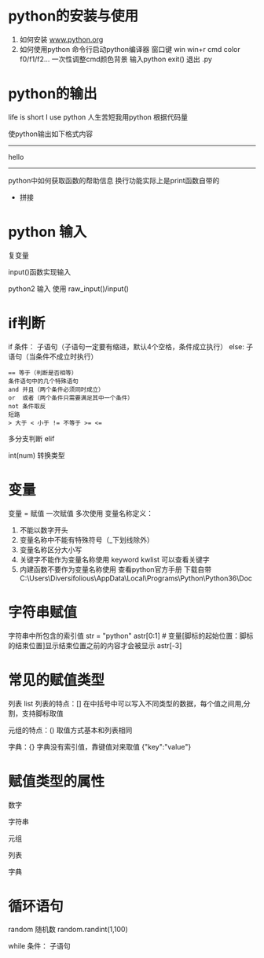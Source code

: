 # python的安装与使用

1. 如何安装 www.python.org
2. 如何使用python 命令行启动python编译器
窗口键 win
win+r cmd 
color f0/f1/f2... 一次性调整cmd颜色背景
输入python
exit() 退出
.py

# python的输出

life is short I use python 人生苦短我用python
根据代码量

使python输出如下格式内容
**********
   hello
**********

python中如何获取函数的帮助信息
换行功能实际上是print函数自带的
+ 拼接

# python 输入

复变量

input()函数实现输入

python2 输入 使用 raw_input()/input()

# if判断

if 条件：
    子语句（子语句一定要有缩进，默认4个空格，条件成立执行）
else:
    子语句（当条件不成立时执行）
```
== 等于（判断是否相等）
条件语句中的几个特殊语句
and 并且（两个条件必须同时成立） 
or  或者（两个条件只需要满足其中一个条件）
not 条件取反
短路
> 大于 < 小于 != 不等于 >= <=
```

多分支判断
elif

int(num) 转换类型

# 变量

变量 = 赋值
一次赋值 多次使用
变量名称定义：
1. 不能以数字开头
2. 变量名称中不能有特殊符号（_下划线除外）
3. 变量名称区分大小写
4. 关键字不能作为变量名称使用
keyword kwlist 可以查看关键字
5. 内建函数不要作为变量名称使用
查看python官方手册
下载自带 C:\Users\Diversifolious\AppData\Local\Programs\Python\Python36\Doc

# 字符串赋值

字符串中所包含的索引值
str = "python"
astr[0:1]  # 变量[脚标的起始位置：脚标的结束位置]显示结束位置之前的内容才会被显示
astr[-3]

# 常见的赋值类型

列表 list
列表的特点：[] 在中括号中可以写入不同类型的数据，每个值之间用,分割，支持脚标取值

元组的特点：() 取值方式基本和列表相同

字典：{} 字典没有索引值，靠键值对来取值 {"key":"value"}

# 赋值类型的属性

数字

字符串

元组

列表

字典

# 循环语句

random 随机数
random.randint(1,100)

while 条件：
    子语句